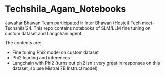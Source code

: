 # Techshila_Agam_Notebooks
Jawahar Bhawan Team participated in Inter Bhawan (Hostel) Tech meet- Techshila'24. This repo contains notebooks of SLM/LLM fine tuning on custom dataset and Langchain agent.

The contents are:

- Fine tuning Phi2 model on custom dataset
- Phi2 loading and inferences
- Langchain with Phi2 (turns out phi2 isn't very great in responses on this dataset, so use Mistral 7B Instruct model)
